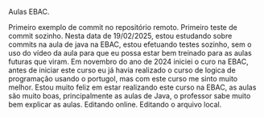 Aulas EBAC.

Primeiro exemplo de commit no repositório remoto.
Primeiro teste de commit sozinho.
Nesta data de 19/02/2025, estou estudando sobre commits na aula de java na EBAC, estou efetuando testes sozinho, sem o uso do vídeo da aula para que eu possa estar bem treinado para as aulas futuras que viram.
Em novembro do ano de 2024 iniciei o curo na EBAC, antes de iniciar este curso eu já havia realizado o curso de logica de programação usando o portugol, mas com este curso me sinto muito melhor. 
Estou muito feliz em estar realizando este curso na EBAC, as aulas são muito boas, principalmente as aulas de Java, o professor sabe muito bem explicar as aulas.
Editando online.
Editando o arquivo local.
